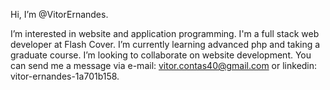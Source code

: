 Hi, I’m @VitorErnandes.

I’m interested in website and application programming.
I'm a full stack web developer at Flash Cover.
I’m currently learning advanced php and taking a graduate course.
I’m looking to collaborate on website development.
You can send me a message via e-mail: vitor.contas40@gmail.com or linkedin: vitor-ernandes-1a701b158.

<!---
VitorErnandes/VitorErnandes is a ✨ special ✨ repository because its `README.md` (this file) appears on your GitHub profile.
You can click the Preview link to take a look at your changes.
--->
